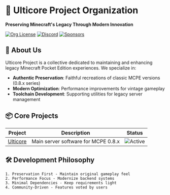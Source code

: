 # 🚀 Ulticore Project Organization

**Preserving Minecraft's Legacy Through Modern Innovation**

[![Org License](https://img.shields.io/github/license/Ulticore-Project/.github)](https://github.com/Ulticore-Project/.github)
[![Discord](https://img.shields.io/discord/your-server-id?label=Discord)]()
[![Sponsors](https://img.shields.io/github/sponsors/Ulticore-Project)](https://github.com/sponsors/Ulticore-Project)

## 🌟 About Us

Ulticore Project is a collective dedicated to maintaining and enhancing legacy Minecraft Pocket Edition experiences. We specialize in:

- **Authentic Preservation**: Faithful recreations of classic MCPE versions (0.8.x series)
- **Modern Optimization**: Performance improvements for vintage gameplay
- **Toolchain Development**: Supporting utilities for legacy server management

## 📦 Core Projects

| Project | Description | Status |
|---------|-------------|--------|
| [Ulticore](https://github.com/Ulticore-Project/Ulticore) | Main server software for MCPE 0.8.x | ![Active](https://img.shields.io/badge/status-active-brightgreen) |


## 🛠️ Development Philosophy

```text
1. Preservation First - Maintain original gameplay feel
2. Performance Focus - Modernize backend systems
3. Minimal Dependencies - Keep requirements light
4. Community-Driven - Features voted by users
